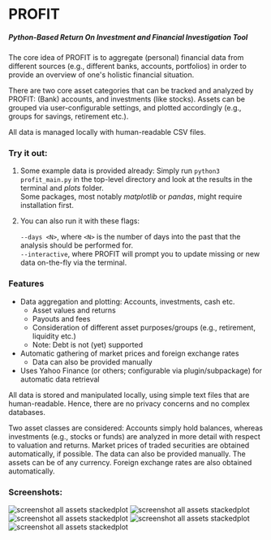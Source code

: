 # PROFIT
##### Python-Based Return On Investment and Financial Investigation Tool
The core idea of PROFIT is to aggregate (personal) financial data from different sources (e.g., different banks, accounts, portfolios) in order to provide an overview of one's holistic financial situation. 

There are two core asset categories that can be tracked and analyzed by PROFIT: (Bank) accounts, and investments (like stocks). 
Assets can be grouped via user-configurable settings, and plotted accordingly (e.g., groups for savings, retirement etc.).

All data is managed locally with human-readable CSV files.

### Try it out:
1. Some example data is provided already: Simply run ```python3 profit_main.py``` in the top-level directory and look at the results in the terminal and *plots* folder.   
Some packages, most notably *matplotlib* or *pandas*, might require installation first.
2. You can also run it with these flags:

   ```--days <N>```, where ```<N>``` is the number of days into the past that the analysis should be performed for.   
   ```--interactive```, where PROFIT will prompt you to update missing or new data on-the-fly via the terminal.

### Features
* Data aggregation and plotting: Accounts, investments, cash etc.
    - Asset values and returns
    - Payouts and fees
    - Consideration of different asset purposes/groups (e.g., retirement, liquidity etc.)
    - Note: Debt is not (yet) supported
* Automatic gathering of market prices and foreign exchange rates
	- Data can also be provided manually
* Uses Yahoo Finance (or others; configurable via plugin/subpackage) for automatic data retrieval

All data is stored and manipulated locally, using simple text files that are human-readable. Hence, there are no privacy concerns and no complex databases. 

Two asset classes are considered: Accounts simply hold balances, whereas investments (e.g., stocks or funds) are analyzed in more detail with respect to valuation and returns. Market prices of traded securities are obtained automatically, if possible. The data can also be provided manually. The assets can be of any currency. Foreign exchange rates are also obtained automatically.

### Screenshots:
![screenshot all assets stackedplot](https://github.com/MauererM/profit/raw/master/doc/screenshots/screen_all_assets.png)
![screenshot all assets stackedplot](https://github.com/MauererM/profit/raw/master/doc/screenshots/screen_indices.png)
![screenshot all assets stackedplot](https://github.com/MauererM/profit/raw/master/doc/screenshots/screen_returns_abs.png)
![screenshot all assets stackedplot](https://github.com/MauererM/profit/raw/master/doc/screenshots/screen_values.png)
![screenshot all assets stackedplot](https://github.com/MauererM/profit/raw/master/doc/screenshots/screen_values_groups.png)


